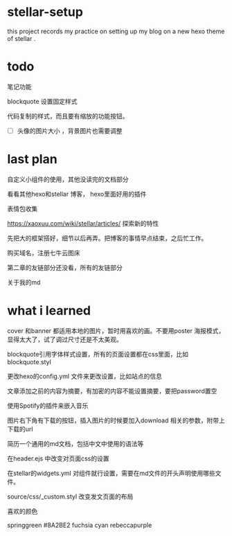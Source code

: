 # stellar-setup
this project records my practice on setting up my blog on a new hexo theme of stellar .

# todo

笔记功能
 
blockquote 设置固定样式 

代码复制的样式，而且要有缩放的功能按钮。

- [ ] 头像的图片大小 ，背景图片也需要调整
 

# last plan 
自定义小组件的使用，其他没读完的文档部分

看看其他hexo和stellar 博客， hexo里面好用的插件

表情包收集

https://xaoxuu.com/wiki/stellar/articles/ 探索新的特性

先把大的框架搭好，细节以后再弄。把博客的事情早点结束，之后忙工作。

购买域名，注册七牛云图床

第二章的友链部分还没看，所有的友链部分

关于我的md

# what i learned
cover 和banner 都适用本地的图片，暂时用喜欢的画。不要用poster 海报模式，显得太大了，试了调过尺寸还是不太美观。

blockquote引用字体样式设置，所有的页面设置都在css里面，比如blockquote.styl

更改hexo的config.yml 文件来更改设置，比如站点的信息

文章添加<!-- more -->之前的内容为摘要，有加密的内容不能设置摘要，要把password置空

使用Spotify的插件来嵌入音乐

图片右下角有下载的按钮，插入图片的时候要加入download 相关的参数，附带上下载的url

简历一个通用的md文档，包括中文中使用的语法等

在header.ejs 中改变对页面css的设置

在stellar的widgets.yml 对组件就行设置，需要在md文件的开头声明使用哪些文件。

source/css/_custom.styl 改变发文页面的布局

喜欢的颜色

springgreen
#8A2BE2
fuchsia
cyan
rebeccapurple
